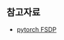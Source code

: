 



## 참고자료 ##

* [pytorch FSDP](https://pytorch.org/tutorials/intermediate/FSDP_tutorial.html?utm_source=distr_landing&utm_medium=FSDP_getting_started)
